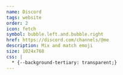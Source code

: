 ```yaml
---
name: Discord
tags: website
order: 2
icon: fetch 
symbol: bubble.left.and.bubble.right
href: https://discord.com/channels/@me
description: Mix and match emoji
size: 1024x768
css: |
  * {--background-tertiary: transparent;}
---
```

        